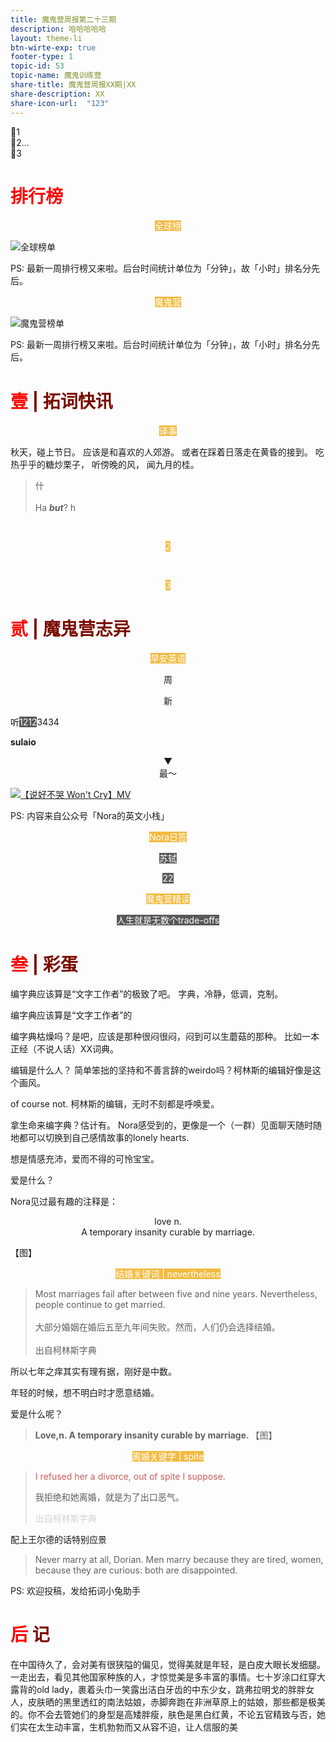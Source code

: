 ```yaml
---
title: 魔鬼营周报第二十三期
description: 哈哈哈哈哈
layout: theme-li
btn-wirte-exp: true
footer-type: 1
topic-id: 53
topic-name: 魔鬼训练营
share-title: 魔鬼营周报XX期|XX
share-description: XX
share-icon-url:  "123"
---
```


🌟1<br>
🌟2...<br>
🌟3


<h1 style="color:red">排行榜</h1>

<p style="text-align:center"><span style="background: rgb(242, 187, 66);color:#fff; font-size: ">全球榜</span></p>

<img src="./asset/23/global.jpeg" alt="全球榜单">

PS: 最新一周排行榜又来啦。后台时间统计单位为「分钟」，故「小时」排名分先后。

<p style="text-align:center"><span style="background: rgb(242, 187, 66);color:#fff; font-size: ">魔鬼营</span></p>

<img src="./asset/23/devilcamp.jpeg" alt="魔鬼营榜单">

PS: 最新一周排行榜又来啦。后台时间统计单位为「分钟」，故「小时」排名分先后。


<h1 style="color:red">壹 <span style="color:rgb(123, 12, 0);">| 拓词快讯</span> </h1>

<p style="text-align:center"><span style="background: rgb(242, 187, 66);color:#fff; font-size: ">译事</span></p>

秋天，碰上节日。 
应该是和喜欢的人郊游。 
或者在踩着日落走在黄昏的接到。 
吃热乎乎的糖炒栗子，
听傍晚的风，
闻九月的桂。 


> 什<br><br>
Ha <i><b>but</b></i>? h



<br>
<p style="text-align:center"><span style="background: rgb(242, 187, 66);color:#fff; font-size: ">2</span></p>
<br>
 


<p style="text-align:center"><span style="background: rgb(242, 187, 66);color:#fff; font-size: ">3</span></p>

<h1 style="color:red">贰 <span style="color:rgb(123, 12, 0);">| 魔鬼营志异</span> </h1>



<p style="text-align:center"><span style="background: rgb(242, 187, 66);color:#fff; font-size: ">早安英语</span></p>



<div style="text-align:center">

周

</div>


<div style="text-align:center">

新

</div>


听<span style="background: rgb(89, 89, 89);color:#fff; font-size: ">1212</span>3434</p>

**sulaio**


<p style="text-align:center">▼<br>最～</p>

</p>

<a href="https://weibo.com/tv/v/I8pz6nhvG?fid=1034:4420048861987190">
<img class="video" src="./asset/23/shuohaobuku.jpeg" alt="【说好不哭 Won't Cry】MV">
</a>


PS: 内容来自公众号「Nora的英文小栈」

<p style="text-align:center"><span style="background: rgb(242, 187, 66);color:#fff; font-size: ">Nora日签</span></p>




<p style="text-align:center"><span style="background: rgb(89, 89, 89);color:#fff; font-size: ">苏轼</span></p></p>




<p style="text-align:center"><span style="background: rgb(89, 89, 89);color:#fff; font-size: ">22</span></p></p>

<p style="text-align:center"><span style="background: rgb(242, 187, 66);color:#fff; font-size: ">魔鬼营精读</span></p>


<p style="text-align:center"><span style="background: rgb(89, 89, 89);color:#fff; font-size: ">人生就是无数个trade-offs</span></p></p>



<h1 style="color:red">叁 <span style="color:rgb(123, 12, 0);">| 彩蛋</span> </h1>
编字典应该算是“文字工作者”的极致了吧。
字典，冷静，低调，克制。 

编字典应该算是“文字工作者”的

编字典枯燥吗？是吧，应该是那种很闷很闷，闷到可以生蘑菇的那种。
比如一本正经（不说人话）XX词典。

编辑是什么人？
简单笨拙的坚持和不善言辞的weirdo吗？柯林斯的编辑好像是这个画风。

of course not. 柯林斯的编辑，无时不刻都是呼唤爱。 

拿生命来编字典？估计有。 
Nora感受到的，更像是一个（一群）见面聊天随时随地都可以切换到自己感情故事的lonely hearts. 

想是情感充沛，爱而不得的可怜宝宝。 

爱是什么？

Nora见过最有趣的注释是：


<div style="text-align:center">
love n. <br>A temporary insanity curable by marriage. 
</div>



【图】

<p style="text-align:center"><span style="background: rgb(242, 187, 66);color:#fff; font-size: ">结婚关键词 | nevertheless</span></p>

>Most marriages fail after between five and nine years. Nevertheless, people continue to get married.<br><br>
大部分婚姻在婚后五至九年间失败。然而，人们仍会选择结婚。<br><br>出自柯林斯字典

所以七年之痒其实有理有据，刚好是中数。

年轻的时候，想不明白时才愿意结婚。 

爱是什么呢？
><b>Love,n. A temporary insanity curable by marriage. </b>
【图】

<p style="text-align:center"><span style="background: rgb(242, 187, 66);color:#fff; font-size: ">离婚关键字 | spite</span></p>

><p style="color:indianred;">I refused her a divorce, out of spite I suppose.</p>我拒绝和她离婚，就是为了出口恶气。<br><p style="color:#D3D3D3;">出自柯林斯字典</p>


配上王尔德的话特别应景

>Never marry at all, Dorian. Men marry because they are tired, women, because they are curious: both are disappointed.

PS: 欢迎投稿，发给拓词小兔助手

<h1 style="color:red">后 <span style="color:rgb(123, 12, 0);">记</span> </h1>


<div style="text-align:center">

</div>

在中国待久了，会对美有很狭隘的偏见，觉得美就是年轻，是白皮大眼长发细腿。一走出去，看见其他国家种族的人，才惊觉美是多丰富的事情。七十岁涂口红穿大露背的old lady，裹着头巾一笑露出洁白牙齿的中东少女，跳弗拉明戈的胖胖女人，皮肤晒的黑里透红的南法姑娘，赤脚奔跑在非洲草原上的姑娘，那些都是极美的。你不会去管她们的身型是高矮胖瘦，肤色是黑白红黄，不论五官精致与否，她们实在太生动丰富，生机勃勃而又从容不迫，让人信服的美

